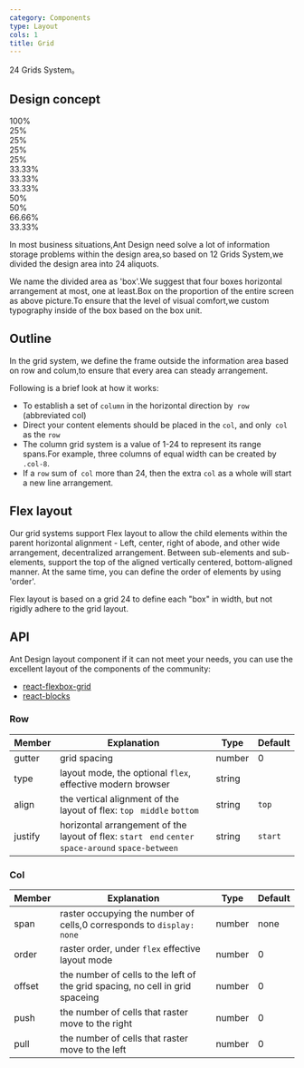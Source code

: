 ```yaml
---
category: Components
type: Layout
cols: 1
title: Grid
---
```


24 Grids System。

## Design concept

<div class="grid-demo">
<div class="ant-row demo-row">
  <div class="ant-col-24 demo-col demo-col-1">
    100%
  </div>
</div>
<div class="ant-row demo-row">
  <div class="ant-col-6 demo-col demo-col-2">
    25%
  </div>
  <div class="ant-col-6 demo-col demo-col-3">
    25%
  </div>
  <div class="ant-col-6 demo-col demo-col-2">
    25%
  </div>
  <div class="ant-col-6 demo-col demo-col-3">
    25%
  </div>
</div>
<div class="ant-row demo-row">
  <div class="ant-col-8 demo-col demo-col-4">
    33.33%
  </div>
  <div class="ant-col-8 demo-col demo-col-5">
    33.33%
  </div>
  <div class="ant-col-8 demo-col demo-col-4">
    33.33%
  </div>
</div>
<div class="ant-row demo-row">
  <div class="ant-col-12 demo-col demo-col-1">
    50%
  </div>
  <div class="ant-col-12 demo-col demo-col-3">
    50%
  </div>
</div>
<div class="ant-row demo-row">
  <div class="ant-col-16 demo-col demo-col-4">
    66.66%
  </div>
  <div class="ant-col-8 demo-col demo-col-5">
    33.33%
  </div>
</div>
</div>

In most business situations,Ant Design need solve a lot of information storage problems within the design area,so based on 12 Grids System,we divided the design area into 24 aliquots.

We name the divided area as 'box'.We suggest that four boxes horizontal arrangement at most, one at least.Box on the proportion of the entire screen as above picture.To ensure that the level of visual comfort,we custom typography inside of the box based on the box unit.

## Outline

In the grid system, we define the frame outside the information area based on row and colum,to ensure that every area can steady arrangement.

Following is a brief look at how it works:

* To establish a set of `column` in the horizontal direction by` row` (abbreviated col)
* Direct your content elements should be placed in the `col`, and only` col` as the `row`
* The column grid system is a value of 1-24 to represent its range spans.For example, three columns of equal width can be created by `.col-8`.
* If a `row` sum of` col` more than 24, then the extra `col` as a whole will start a new line arrangement.

## Flex layout

Our grid systems support Flex layout to allow the child elements within the parent horizontal alignment - Left, center, right of abode, and other wide arrangement, decentralized arrangement. Between sub-elements and sub-elements, support the top of the aligned vertically centered, bottom-aligned manner. At the same time, you can define the order of elements by using 'order'.

Flex layout is based on a grid 24 to define each "box" in width, but not rigidly adhere to the grid layout.

## API

Ant Design layout component if it can not meet your needs, you can use the excellent layout of the components of the community:

- [react-flexbox-grid](http://roylee0704.github.io/react-flexbox-grid/)
- [react-blocks](http://whoisandie.github.io/react-blocks/)

### Row

| Member        | Explanation             | Type               | Default       |
|------------|-----------------|--------------------|-------------|
| gutter     | grid spacing   | number | 0        |
| type     | layout mode, the optional `flex`, effective modern browser | string |         |
| align     | the vertical alignment of the layout of flex: `top` ` middle` `bottom`  | string | `top`      |
| justify   | horizontal arrangement of the layout of flex: `start` ` end` `center` ` space-around` `space-between`   | string | `start`        |

### Col

| Member        | Explanation             | Type               | Default       |
|------------|-----------------|--------------------|-------------|
| span     | raster occupying the number of cells,0 corresponds to `display: none`  | number | none        |
| order     | raster order, under `flex` effective layout mode   | number | 0        |
| offset     | the number of cells to the left of the grid spacing, no cell in grid spaceing  | number | 0        |
| push     | the number of cells that raster move to the right | number | 0        |
| pull     | the number of cells that raster move to the left   | number | 0        |
